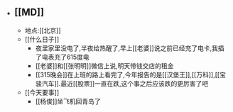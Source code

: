 - ## [[MD]]
    - 地点:[[北京]]
    - [[什么日子]]
        - 夜里家里没电了,半夜给热醒了,早上[[老婆]]说之前已经充了电卡,我插了电表充了615度电
        - [[老婆]]和[[张明明]]微信上说,明天带钱交店的租金
        - [[315晚会]]在上班的路上看完了,今年报告的是[[汉堡王]],[[万科]],[[宝骏汽车]].最近[[股票]]一直在跌,这个事之后应该跌的更厉害了吧
    - [[今天要事]]
        - [[杨俊]]坐飞机回青岛了
